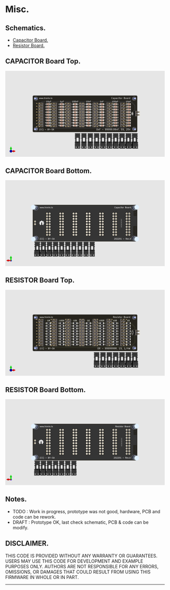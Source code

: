 # Misc.

## Schematics.

- [Capacitor Board.](https://github.com/tronixio/misc/blob/main/Kicad/capacitor/extras/schematic.pdf)
- [Resistor Board.](https://github.com/tronixio/misc/blob/main/Kicad/resistor/extras/schematic.pdf)

## CAPACITOR Board Top.

![CAPACITOR Board Top.](https://github.com/tronixio/misc/blob/main/Kicad/capacitor/extras/top.png)

## CAPACITOR Board Bottom.

![CAPACITOR Board Bottom.](https://github.com/tronixio/misc/blob/main/Kicad/capacitor/extras/bottom.png)

## RESISTOR Board Top.

![RESISTOR Board Top.](https://github.com/tronixio/misc/blob/main/Kicad/resistor/extras/top.png)

## RESISTOR Board Bottom.

![RESISTOR Board Bottom.](https://github.com/tronixio/misc/blob/main/Kicad/resistor/extras/bottom.png)

## Notes.

- TODO : Work in progress, prototype was not good, hardware, PCB and code can be rework.
- DRAFT : Prototype OK, last check schematic, PCB & code can be modify.

## DISCLAIMER.

THIS CODE IS PROVIDED WITHOUT ANY WARRANTY OR GUARANTEES.
USERS MAY USE THIS CODE FOR DEVELOPMENT AND EXAMPLE PURPOSES ONLY.
AUTHORS ARE NOT RESPONSIBLE FOR ANY ERRORS, OMISSIONS, OR DAMAGES THAT COULD
RESULT FROM USING THIS FIRMWARE IN WHOLE OR IN PART.

---
